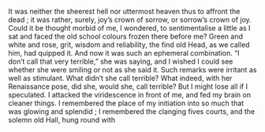 It was neither the sheerest hell nor uttermost heaven thus to affront the dead ; it was rather, surely, joy’s crown of sorrow, or sorrow’s crown of joy. Could it be thought morbid of me, I wondered, to sentimentalise a little as I sat and faced the old school colours frozen there before me? Green and white and rose, grit, wisdom and reliability, the find old Head, as we called him, had quipped it. And now it was such an ephemeral combination. “I don’t call that very terrible,” she was saying, and I wished I could see whether she were smiling or not as she said it. Such remarks were irritant as well as stimulant. What didn’t she call terrible? What indeed, with her Renaissance pose, did she, would she, call terrible? But I might lose all if I speculated. I attacked the viridescence in front of me, and fed my brain on cleaner things. I remembered the place of my initiation into so much that was glowing and splendid ; I remembered the clanging fives courts, and the solemn old Hall, hung round with